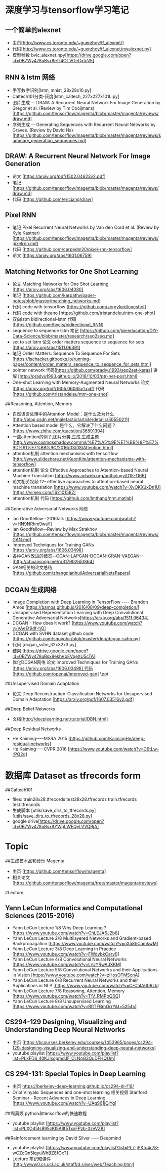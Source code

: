 # 深度学习与tensorflow学习笔记
## 一个简单的alexnet     
+ 主页[http://www.cs.toronto.edu/~guerzhoy/tf_alexnet/] 
+ 代码[http://www.cs.toronto.edu/~guerzhoy/tf_alexnet/myalexnet.py]
+ 模型参数 bvlc_alexnet.npy[https://drive.google.com/open?id=0B7Wy478uBsx8eTI4OTVOeGxtcVE]

## RNN & lstm 网络
+ 手写数字识别[lstm_mnist_28x28x10.py]
+ Caltech101分类-灰度[lstm_caltech_227x227x101L.py]
+ 图片生成 -- DRAW: A Recurrent Neural Network For Image Generation by Gregor et al. (Review by Tim Cooijmans)[https://github.com/tensorflow/magenta/blob/master/magenta/reviews/draw.md]
+ 序列生成 -- Generating Sequences with Recurrent Neural Networks by Graves. (Review by David Ha)[https://github.com/tensorflow/magenta/blob/master/magenta/reviews/summary_generation_sequences.md]

## DRAW: A Recurrent Neural Network For Image Generation
+ 论文 [https://arxiv.org/pdf/1502.04623v2.pdf]
+ 笔记 [https://github.com/tensorflow/magenta/blob/master/magenta/reviews/draw.md]
+ 代码 [https://github.com/ericjang/draw]

## Pixel RNN
+ 笔记 Pixel Recurrent Neural Networks by Van den Oord et al. (Review by Kyle Kastner)[https://github.com/tensorflow/magenta/blob/master/magenta/reviews/pixelrnn.md]
+ 代码 [https://github.com/carpedm20/pixel-rnn-tensorflow]
+ 论文 [https://arxiv.org/abs/1601.06759] 

## Matching Networks for One Shot Learning
+ 论文 Matching Networks for One Shot Learning [https://arxiv.org/abs/1606.04080]
+ 笔记 [https://github.com/karpathy/paper-notes/blob/master/matching_networks.md]
+ 代码 code with tensorflow [https://github.com/zergylord/oneshot]
+ 代码 code with theano [https://github.com/tristandeleu/ntm-one-shot]
+ 双向lstm bidirectional-lstm 代码 [https://github.com/hycis/bidirectional_RNN]
+ sequence to sequence lstm 笔记 [https://github.com/jxieeducation/DIY-Data-Science/blob/master/research/seq2seq.md]
+ set to set lstm 论文 order matters sequence to sequence for sets [https://arxiv.org/abs/1511.06391]
+ 笔记 Order Matters: Sequence To Sequence For Sets [https://lschacker.gitbooks.io/running-paper/content/order_matters_sequence_to_sequence_for_sets.html]
+ pointer network 代码[https://github.com/pradyu1993/seq2set-keras] 讲解 [http://pradyu1993.github.io/2016/10/03/ptr-net-post.html]
+ One-shot Learning with Memory-Augmented Neural Networks 论文 [https://arxiv.org/pdf/1605.06065v1.pdf] 代码 [https://github.com/tristandeleu/ntm-one-shot]


##Reasoning, Attention, Memory
+ 自然语言处理中的Attention Model：是什么及为什么 [http://blog.csdn.net/malefactor/article/details/50550211]
+ Attention based model 是什么，它解决了什么问题？[https://www.zhihu.com/question/36591394]
+ 一些attention的例子,图片分类,生成,生成主题 [http://www.cosmosshadow.com/ml/%E7%A5%9E%E7%BB%8F%E7%BD%91%E7%BB%9C/2016/03/08/Attention.html]
+ attention机制 attention mechanisms with tensorflow [http://www.slideshare.net/KeonKim/attention-mechanisms-with-tensorflow]
+ attention机制 论文 Effective Approaches to Attention-based Neural Machine Translation [http://www.aclweb.org/anthology/D15-1166]
+ 论文相关视频 12- effective approaches to attention-based neural machine translation [https://www.youtube.com/watch?v=XvOKXJxDn1U][https://vimeo.com/162101582]
+ attention机制 代码 [https://github.com/lmthang/nmt.matlab] 


##Generative Adversarial Networks 网络
+ Ian Goodfellow--2016talk [https://www.youtube.com/watch?v=HN9NRhm9waY]
+ Ian Goodfellow--Review by Max Strakhov [https://github.com/tensorflow/magenta/blob/master/magenta/reviews/GAN.md]
+ Improved Techniques for Training GANs [https://arxiv.org/abs/1606.03498]
+ 各种GAN改进的概览--CGAN-LAPGAN-DCGAN-GRAN-VAEGAN-- [http://chuansong.me/n/317902651864] 
+ GAN相关的论文总结 [https://github.com/zhangqianhui/AdversarialNetsPapers]


## DCGAN 生成网络
+ Image Completion with Deep Learning in TensorFlow ---- Brandon Amos [https://bamos.github.io/2016/08/09/deep-completion/]
+ Unsupervised Representation Learning with Deep Convolutional Generative Adversarial Networks[https://arxiv.org/abs/1511.06434]
+ DCGAN - How does it work? [https://www.youtube.com/watch?v=VAeEt9df-hQ]
+ DCGAN with SVHN dataset github code [https://github.com/shuyo/iir/blob/master/dnn/dcgan-svhn.py]
+ 代码 [dcgan_svhn_32x32x3.py]
+ 结果 [https://drive.google.com/open?id=0B7Wy478uBsx8ekhVbEVqeXU5cTA]
+ 优化DCGAN网络 论文:Improved Techniques for Training GANs [https://arxiv.org/abs/1606.03498] 代码 [https://github.com/openai/improved-gan]  \ppt

##Unsupervised Domain Adaptation
+ 论文 Deep Reconstruction-Classification Networks for Unsupervised Domain Adaptation [https://arxiv.org/pdf/1607.03516v2.pdf]

##Deep Belief Networks
+ 文档[http://deeplearning.net/tutorial/DBN.html]

##Deep Residual Networks
+ He Kaiming----MSRA 2015 [https://github.com/KaimingHe/deep-residual-networks]
+ He Kaiming----CVPR 2016 [https://www.youtube.com/watch?v=C6tLw-rPQ2o]

# 数据库 Dataset as tfrecords form
##Caltech101
+ files: train28x28.tfrecords test28x28.tfrecords train.tfrecords test.tfrecords
+ 生成脚本 [utils/save_dirs_to_tfrecords.py] [utils/save_dirs_to_tfrecords_28x28.py]
+ google drive[https://drive.google.com/open?id=0B7Wy478uBsx8YWpLWEQyLVVQRjA]

# Topic
##生成艺术品和音乐 Magenta
+ 主页 [https://github.com/tensorflow/magenta]
+ 相关论文 [https://github.com/tensorflow/magenta/tree/master/magenta/reviews]

#Lecture
## Yann LeCun Informatics and Computational Sciences (2015-2016)
+ Yann LeCun Lecture 1/8 Why Deep Learning ? [https://www.youtube.com/watch?v=ChLEJA6J2b8]
+ Yann LeCun Lecture 2/8 Multilayered Networks and Gradient-based Backpropagation [https://www.youtube.com/watch?v=oX58hCamkwM]
+ Yann LeCun Lecture 3/8 Deep Learning in Practice [https://www.youtube.com/watch?v=FWdybkCarv0]
+ Yann LeCun Lecture 4/8 Convolutional Neural Networks [https://www.youtube.com/watch?v=LrUYRwAJXKM]
+ Yann LeCun Lecture 5/8 Convolutional Networks and their Applications in Vision [https://www.youtube.com/watch?v=zHosOTMScnA]
+ Yann LeCun Lecture 6/8 Recurrent Neural Networks and their Applications in NLP [https://www.youtube.com/watch?v=C-ChIA009zk]
+ Yann LeCun Lecture 7/8 Reasoning, Attention, Memory [https://www.youtube.com/watch?v=TrV_PMPpQ6Q]
+ Yann LeCun Lecture 8/8 Unsupervised Learning [https://www.youtube.com/watch?v=RftTFBmOrrY&t=5254s]

## CS294-129 Designing, Visualizing and Understanding Deep Neural Networks
+ 主页 [https://bcourses.berkeley.edu/courses/1453965/pages/cs294-129-designing-visualizing-and-understanding-deep-neural-networks]
+ youtube playlist [https://www.youtube.com/playlist?list=PLkFD6_40KJIxopmdJF_CLNqG3QuDFHQUm]

## CS 294-131: Special Topics in Deep Learning 
+ 主页 https://berkeley-deep-learning.github.io/cs294-dl-f16/
+ Oriol Vinyals: Sequences and one-shot learning 相关视频 Stanford Seminar - Recent Advances in Deep Learning [https://www.youtube.com/watch?v=UAq961jQjYg]

##周莫烦 python和tensorflow的快速教程
+ youtube playlist [https://www.youtube.com/playlist?list=PLXO45tsB95cKI5AIlf5TxxFPzb-0zeVZ8]

##Reinforcement learning by David Silver ---- Deepmind
+ youtube playlist [https://www.youtube.com/playlist?list=PL7-jPKtc4r78-wCZcQn5IqyuWhBZ8fOxT]
+ Lecture 笔记和课件 [http://www0.cs.ucl.ac.uk/staff/d.silver/web/Teaching.html]
